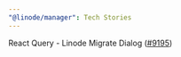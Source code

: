```yaml
---
"@linode/manager": Tech Stories
---
```


React Query - Linode Migrate Dialog ([#9195](https://github.com/linode/manager/pull/9195))
